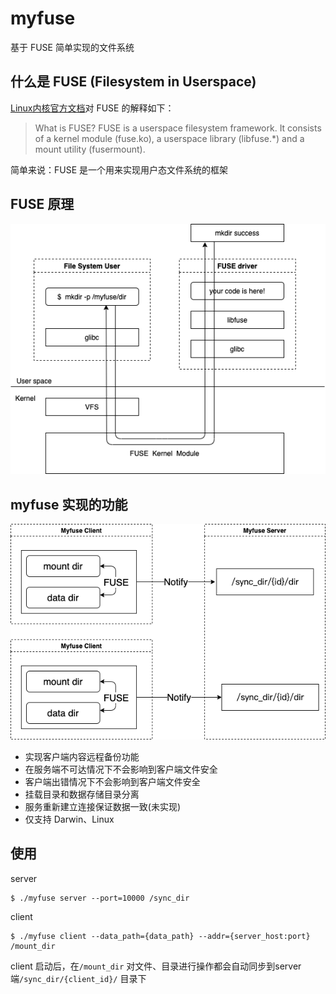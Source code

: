 # myfuse

基于 FUSE 简单实现的文件系统

## 什么是 FUSE (Filesystem in Userspace)

[Linux内核官方文档](https://www.kernel.org/doc/html/latest/filesystems/fuse.html)对 FUSE 的解释如下：
> What is FUSE? FUSE is a userspace filesystem framework. It consists of a kernel module (fuse.ko), a userspace library (libfuse.*) and a mount utility (fusermount).

简单来说：FUSE 是一个用来实现用户态文件系统的框架

## FUSE 原理

![fuse](doc/fuse.png)

## myfuse 实现的功能

![myfuse](doc/myfuse.png)

* 实现客户端内容远程备份功能
* 在服务端不可达情况下不会影响到客户端文件安全
* 客户端出错情况下不会影响到客户端文件安全
* 挂载目录和数据存储目录分离
* 服务重新建立连接保证数据一致(未实现)
* 仅支持 Darwin、Linux

## 使用

server
```shell
$ ./myfuse server --port=10000 /sync_dir
```

client
```shell
$ ./myfuse client --data_path={data_path} --addr={server_host:port} /mount_dir 
```
client 启动后，在`/mount_dir` 对文件、目录进行操作都会自动同步到server端`/sync_dir/{client_id}/` 目录下


